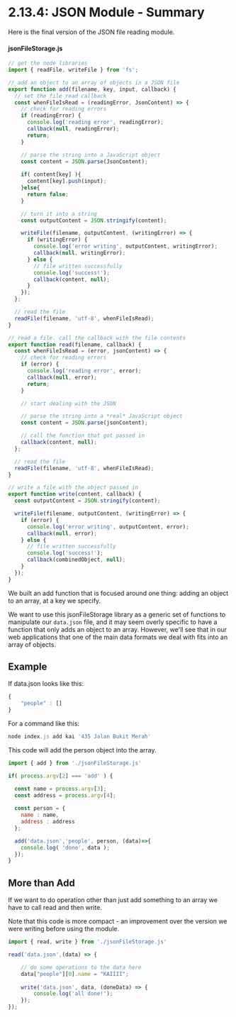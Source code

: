 # 2.13.4: JSON Module - Summary

Here is the final version of the JSON file reading module.

#### jsonFileStorage.js

```javascript
// get the node libraries
import { readFile, writeFile } from 'fs';

// add an object to an array of objects in a JSON file
export function add(filename, key, input, callback) {
  // set the file read callback
  const whenFileIsRead = (readingError, JsonContent) => {
    // check for reading errors
    if (readingError) {
      console.log('reading error', readingError);
      callback(null, readingError);
      return;
    }

    // parse the string into a JavaScript object
    const content = JSON.parse(JsonContent);
    
    if( content[key] ){
      content[key].push(input);
    }else{
      return false;
    }

    // turn it into a string
    const outputContent = JSON.stringify(content);

    writeFile(filename, outputContent, (writingError) => {
      if (writingError) {
        console.log('error writing', outputContent, writingError);
        callback(null, writingError);
      } else {
        // file written successfully
        console.log('success!');
        callback(content, null);
      }
    });
  };

  // read the file
  readFile(filename, 'utf-8', whenFileIsRead);
}

// read a file. call the callback with the file contents
export function read(filename, callback) {
  const whenFileIsRead = (error, jsonContent) => {
    // check for reading errors
    if (error) {
      console.log('reading error', error);
      callback(null, error);
      return;
    }

    // start dealing with the JSON

    // parse the string into a *real* JavaScript object
    const content = JSON.parse(jsonContent);

    // call the function that got passed in
    callback(content, null);
  };

  // read the file
  readFile(filename, 'utf-8', whenFileIsRead);
}

// write a file with the object passed in
export function write(content, callback) {
  const outputContent = JSON.stringify(content);

  writeFile(filename, outputContent, (writingError) => {
    if (error) {
      console.log('error writing', outputContent, error);
      callback(null, error);
    } else {
      // file written successfully
      console.log('success!');
      callback(combinedObject, null);
    }
  });
}
```

We built an add function that is focused around one thing: adding an object to an array, at a key we specify.

We want to use this jsonFileStorage library as a generic set of functions to manipulate our `data.json` file, and it may seem overly specific to have a function that only adds an object to an array. However, we'll see that in our web applications that one of the main data formats we deal with fits into an array of objects. 

## Example

If data.json looks like this:

```javascript
{
    "people" : []
}
```

For a command like this:

```javascript
node index.js add kai '435 Jalan Bukit Merah'
```

This code will add the person object into the array.

```javascript
import { add } from './jsonFileStorage.js'

if( process.argv[2] === 'add' ) {

  const name = process.argv[3];
  const address = process.argv[4];
  
  const person = {
    name : name,
    address : address
  };

  add('data.json','people', person, (data)=>{
    console.log( 'done', data );
  });
}
```

## More than Add

If we want to do operation other than just add something to an array we have to call read and then write.

Note that this code is more compact - an improvement over the version we were writing before using the module.

```javascript
import { read, write } from './jsonFileStorage.js'

read('data.json',(data) => {

    // do some operations to the data here
    data["people"][0].name = "KAIIII";
    
    write('data.json', data, (doneData) => {
        console.log('all done!');
    });
});

```

